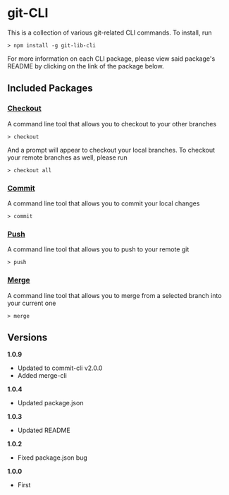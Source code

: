 # git-CLI

This is a collection of various git-related CLI commands. To install, run

    > npm install -g git-lib-cli

For more information on each CLI package, please view said package's README by clicking on the link of the package below.

## Included Packages

### [Checkout](/node_modules/checkout-cli/README.md)

A command line tool that allows you to checkout to your other branches

    > checkout

And a prompt will appear to checkout your local branches. To checkout your remote branches as well, please run

    > checkout all

### [Commit](/node_modules/commit-cli/README.md)

A command line tool that allows you to commit your local changes

    > commit

### [Push](/node_modules/push-cli/README.md)

A command line tool that allows you to push to your remote git

    > push

### [Merge](/node_modules/merge-cli/README.md)

A command line tool that allows you to merge from a selected branch into your current one

    > merge

## Versions
**1.0.9**
* Updated to commit-cli v2.0.0
* Added merge-cli

**1.0.4**
* Updated package.json

**1.0.3**
* Updated README

**1.0.2**
* Fixed package.json bug

**1.0.0**
* First
